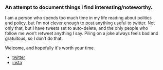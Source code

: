### An attempt to document things I find interesting/noteworthy.

I am a person who spends too much time in my life reading about politics and policy, but I’m not clever enough to post anything useful to twitter. Not only that, but I have tweets set to auto-delete, and the only people who follow me won’t retweet anything I say. Piling on a joke always feels bad and gratuitous, so I don’t do that.

Welcome, and hopefully it's worth your time.

* [twitter](https://twitter.com/kielwells)
* [insta](https://instagram.com/kielwells)
